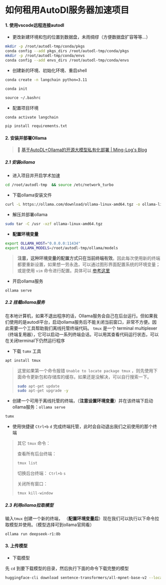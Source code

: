 # 如何租用AutoDl服务器加速项目

#### 1. 使用vscode远程连接autodl

- 更改新建环境和包的位置到数据盘，未雨绸缪（方便数据盘扩容等等...）

```bash
mkdir -p /root/autodl-tmp/conda/pkgs 
conda config --add pkgs_dirs /root/autodl-tmp/conda/pkgs 
mkdir -p /root/autodl-tmp/conda/envs 
conda config --add envs_dirs /root/autodl-tmp/conda/envs
```

- 创建新的环境、初始化环境、重启shell

```bash
conda create -n langchain python=3.11
```
```bash
conda init
```
```bash
source ~/.bashrc
```

- 配置项目环境

```bash
conda activate langchain
```
```bash
pip install requirements.txt
```

#### 2. 安装并部署Ollama

> 🔗 [基于AutoDL+Ollama的开源大模型私有化部署 | Ming-Log's Blog](https://blog.minglog.cn/2025/07/02/%E5%9F%BA%E4%BA%8EAutoDL+Ollama%E7%9A%84%E5%BC%80%E6%BA%90%E5%A4%A7%E6%A8%A1%E5%9E%8B%E7%A7%81%E6%9C%89%E5%8C%96%E9%83%A8%E7%BD%B2/)

##### 2.1 安装ollama

- 进入项目并开启学术加速

```bash
cd /root/autodl-tmp  && source /etc/network_turbo
```

- 下载ollama安装文件

```bash
curl -L https://ollama.com/download/ollama-linux-amd64.tgz -o ollama-linux-amd64.tgz
```

- 解压并部署ollama

```bash
sudo tar -C /usr -xzf ollama-linux-amd64.tgz
```

- **配置环境变量**

```bash
export OLLAMA_HOST="0.0.0.0:11434"
export OLLAMA_MODELS=/root/autodl-tmp/ollama/models
```

> **注意，这种环境变量的配置方式只在当前终端有效**。因此每次使用新的终端都要重新设置，如果想一劳永逸，可以通过图形界面配置系统的环境变量；或是使用 `vim` 命令进行配置。具体可以
> [参考这里](https://blog.minglog.cn/2025/07/02/%E5%9F%BA%E4%BA%8EAutoDL+Ollama%E7%9A%84%E5%BC%80%E6%BA%90%E5%A4%A7%E6%A8%A1%E5%9E%8B%E7%A7%81%E6%9C%89%E5%8C%96%E9%83%A8%E7%BD%B2/)

- 开启ollama服务

```bash
ollama serve
```

##### 2.2 挂载ollama服务

在本地计算机，如果不退出程序的话，Ollama服务会自己在后台运行。但如果我们使用的是autodl平台，启动ollama服务后不能关闭当前窗口，非常不方便。因此需要一个工具帮助我们离线托管终端代码。
`tmux` 是一个 terminal multiplexer （终端复用器），它可以启动一系列终端会话。可以用其查看代码运行状态，可以在关闭terminal下仍然运行程序

- 下载 `tumx` 工具

```bash
apt install tmux
```

> 这里如果第一个命令报错 `Unable to locate package tmux` ，则先使用下面命令更新包和存储库的缓存。如果还是没解决，可以自行搜索一下。
> ``` bash
> sudo apt-get update
> sudo apt-get upgrade -y
> ```

- 创建一个可用于离线托管的终端，（**注意设置环境变量**）并在该终端下启动ollama服务：`ollama serve` 

```bash
tumx
```

- 使用快捷键 `Ctrl+b` `d` 完成终端托管，此时会自动退出我们之前使用的那个终端

> 其它 `tmux` 命令：
> 
> 查看所有后台终端：
> ```bash
> tmux list
> ```
> 
> 切换后台终端：
> `Ctrl+b` `s`
> 
> 关闭所有窗口：
> ```bash
> tmux kill-window
> ```

##### 2.3 利用ollama拉取模型

输入`tmux` 创建一个新的终端， （**配置环境变量后**）现在我们可以执行以下命令拉取模型并使用。（模型选择可到ollama官网看）

```bash
ollama run deepseek-r1:8b
```

#### 3. 上传模型

- 下载模型

先 `cd` 到要下载模型的目录，然后执行下面的命令下载完整的模型

```bash
huggingface-cli download sentence-transformers/all-mpnet-base-v2 --local-dir ./ --local-dir-use-symlinks False
```

